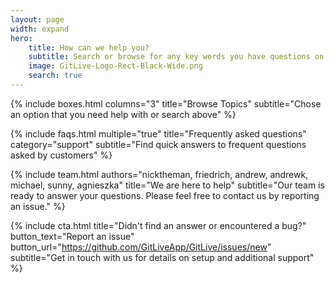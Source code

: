```yaml
---
layout: page
width: expand
hero:
    title: How can we help you?
    subtitle: Search or browse for any key words you have questions on
    image: GitLive-Logo-Rect-Black-Wide.png
    search: true
---
```


{% include boxes.html columns="3" title="Browse Topics" subtitle="Chose an option that you need help with or search above" %}

<!-- {% include featured.html tag="featured" title="Popular Articles" subtitle="Selected featured articles to get you started fast in Jekyll" %} -->

{% include faqs.html multiple="true" title="Frequently asked questions" category="support" subtitle="Find quick answers to frequent questions asked by customers" %}

{% include team.html authors="nicktheman, friedrich, andrew, andrewk, michael, sunny, agnieszka" title="We are here to help" subtitle="Our team is ready to answer your questions. Please feel free to contact us by reporting an issue." %}

{% include cta.html title="Didn't find an answer or encountered a bug?" button_text="Report an issue" button_url="https://github.com/GitLiveApp/GitLive/issues/new" subtitle="Get in touch with us for details on setup and additional support" %}



